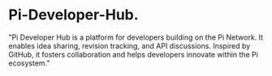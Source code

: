 # Pi-Developer-Hub.
"Pi Developer Hub is a platform for developers building on the Pi Network. It enables idea sharing, revision tracking, and API discussions. Inspired by GitHub, it fosters collaboration and helps developers innovate within the Pi ecosystem."
